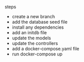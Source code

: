 steps 
 - create a new branch
 - add the database seed file
 - install any dependencies
 - add an initdb file
 - update the models
 - update the controllers
 - add a docker-compose.yaml file
 - run docker-compose up
